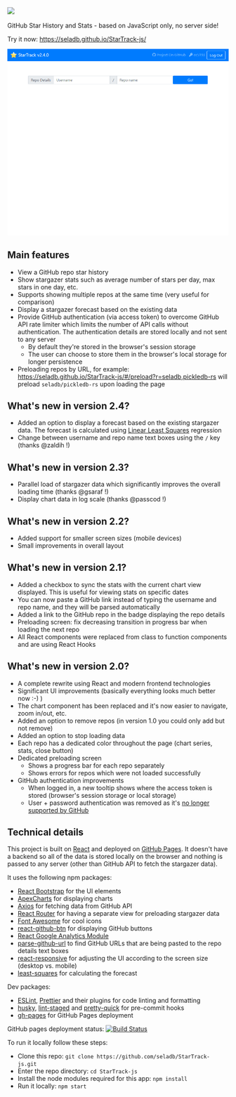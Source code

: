 <img src="public/logo.png" width="550" />

GitHub Star History and Stats - based on JavaScript only, no server side!

Try it now: https://seladb.github.io/StarTrack-js/

<img src="public/StarTrackDemo.gif" width="900" />

## Main features

- View a GitHub repo star history
- Show stargazer stats such as average number of stars per day, max stars in one day, etc.
- Supports showing multiple repos at the same time (very useful for comparison)
- Display a stargazer forecast based on the existing data
- Provide GitHub authentication (via access token) to overcome GitHub API rate limiter which limits the number of API calls without authentication. The authentication details are stored locally and not sent to any server
  - By default they're stored in the browser's session storage
  - The user can choose to store them in the browser's local storage for longer persistence
- Preloading repos by URL, for example: <https://seladb.github.io/StarTrack-js/#/preload?r=seladb,pickledb-rs> will preload `seladb/pickledb-rs` upon loading the page

## What's new in version 2.4?

- Added an option to display a forecast based on the existing stargazer data. The forecast is calculated using [Linear Least Squares](https://en.wikipedia.org/wiki/Linear_least_squares) regression
- Change between username and repo name text boxes using the `/` key (thanks @zaldih !)

## What's new in version 2.3?

- Parallel load of stargazer data which significantly improves the overall loading time (thanks @gsaraf !)
- Display chart data in log scale (thanks @passcod !)

## What's new in version 2.2?

- Added support for smaller screen sizes (mobile devices)
- Small improvements in overall layout

## What's new in version 2.1?

- Added a checkbox to sync the stats with the current chart view displayed. This is useful for viewing stats on specific dates
- You can now paste a GitHub link instead of typing the username and repo name, and they will be parsed automatically
- Added a link to the GitHub repo in the badge displaying the repo details
- Preloading screen: fix decreasing transition in progress bar when loading the next repo
- All React components were replaced from class to function components and are using React Hooks

## What's new in version 2.0?

- A complete rewrite using React and modern frontend technologies
- Significant UI improvements (basically everything looks much better now :-) )
- The chart component has been replaced and it's now easier to navigate, zoom in/out, etc.
- Added an option to remove repos (in version 1.0 you could only add but not remove)
- Added an option to stop loading data
- Each repo has a dedicated color throughout the page (chart series, stats, close button)
- Dedicated preloading screen
  - Shows a progress bar for each repo separately
  - Shows errors for repos which were not loaded successfully
- GitHub authentication improvements
  - When logged in, a new tooltip shows where the access token is stored (browser's session storage or local storage)
  - User + password authentication was removed as it's [no longer supported by GitHub](https://developer.github.com/changes/2019-11-05-deprecated-passwords-and-authorizations-api/#authenticating-using-passwords)

## Technical details

This project is built on [React](https://reactjs.org/) and deployed on [GitHub Pages](https://pages.github.com/). It doesn't have a backend so all of the data is stored locally on the browser and nothing is passed to any server (other than GitHub API to fetch the stargazer data).

It uses the following npm packages:

- [React Bootstrap](https://react-bootstrap.github.io/) for the UI elements
- [ApexCharts](https://apexcharts.com/docs/react-charts/) for displaying charts
- [Axios](https://github.com/axios/axios) for fetching data from GitHub API
- [React Router](https://reacttraining.com/react-router/) for having a separate view for preloading stargazer data
- [Font Awesome](https://fontawesome.com/how-to-use/on-the-web/using-with/react) for cool icons
- [react-github-btn](https://github.com/ntkme/react-github-btn) for displaying GitHub buttons
- [React Google Analytics Module](https://github.com/react-ga/react-ga)
- [parse-github-url](https://github.com/jonschlinkert/parse-github-url) to find GitHub URLs that are being pasted to the repo details text boxes
- [react-responsive](https://github.com/contra/react-responsive) for adjusting the UI according to the screen size (desktop vs. mobile)
- [least-squares](https://github.com/jprichardson/least-squares) for calculating the forecast

Dev packages:

- [ESLint](https://eslint.org/), [Prettier](https://prettier.io/) and their plugins for code linting and formatting
- [husky](https://github.com/typicode/husky), [lint-staged](https://github.com/okonet/lint-staged) and [pretty-quick](https://github.com/azz/pretty-quick) for pre-commit hooks
- [gh-pages](https://github.com/tschaub/gh-pages) for GitHub Pages deployment

GitHub pages deployment status: [![Build Status](https://travis-ci.com/seladb/StarTrack-js.svg?branch=master)](https://travis-ci.com/seladb/StarTrack-js)

To run it locally follow these steps:

- Clone this repo: `git clone https://github.com/seladb/StarTrack-js.git`
- Enter the repo directory: `cd StarTrack-js`
- Install the node modules required for this app: `npm install`
- Run it locally: `npm start`
